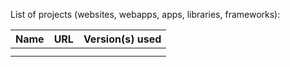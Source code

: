 List of projects (websites, webapps, apps, libraries, frameworks):

| Name | URL | Version(s) used |
| ---- | ------- | ----- |
|      |         |       |
|      |         |       |